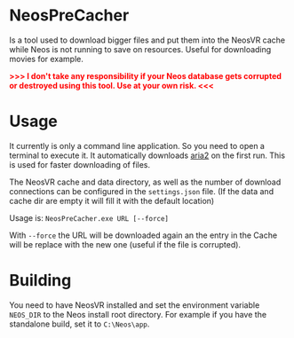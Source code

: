 # NeosPreCacher

Is a tool used to download bigger files and put them into the NeosVR cache while Neos is not running to save on resources. Useful for downloading movies for example.

<span style="color:red">**>>> I don't take any responsibility if your Neos database gets corrupted or destroyed using this tool. Use at your own risk. <<<**</span>

# Usage

It currently is only a command line application. So you need to open a terminal to execute it.
It automatically downloads [aria2](https://aria2.github.io/) on the first run. This is used for faster downloading of files.

The NeosVR cache and data directory, as well as the number of download connections can be configured in the `settings.json` file. (If the data and cache dir are empty it will fill it with the default location)

Usage is:
`NeosPreCacher.exe URL [--force]`

With `--force` the URL will be downloaded again an the entry in the Cache will be replace with the new one (useful if the file is corrupted).

# Building

You need to have NeosVR installed and set the environment variable `NEOS_DIR` to the Neos install root directory. For example if you have the standalone build, set it to `C:\Neos\app`.